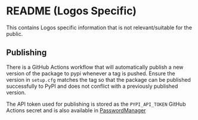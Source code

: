 # README (Logos Specific)

This contains Logos specific information that is not relevant/suitable for the public.

## Publishing

There is a GitHub Actions workflow that will automatically publish a new version of the package to pypi whenever a tag is pushed. Ensure the version in `setup.cfg` matches the tag so that the package can be published successfully to PyPI and does not conflict with a previously published version.

The API token used for publishing is stored as the `PYPI_API_TOKEN` GitHub Actions secret and is also available in [PasswordManager](https://passwordmanager.lrscorp.net/app/#/secret/9154/)